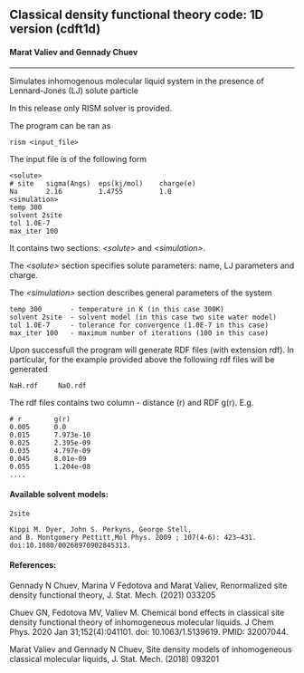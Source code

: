 ## Classical density functional theory code: 1D version (cdft1d)
#### Marat Valiev and Gennady Chuev
___
Simulates inhomogenous molecular liquid system in the presence of
Lennard-Jones (LJ) solute particle

In this release only RISM solver is provided.

The program can be ran as

    rism <input_file>
    
The input file is of the following form

    <solute>
    # site   sigma(Angs)  eps(kj/mol)    charge(e)
    Na       2.16         1.4755         1.0
    <simulation>
    temp 300
    solvent 2site
    tol 1.0E-7
    max_iter 100 
    
It contains two sections: _\<solute\>_ and _\<simulation\>_.

The _\<solute\>_ section specifies solute parameters: name, LJ parameters
and charge.

The _\<simulation\>_ section describes general parameters of the system

    temp 300       - temperature in K (in this case 300K)
    solvent 2site  - solvent model (in this case two site water model)
    tol 1.0E-7     - tolerance for convergence (1.0E-7 in this case)
    max_iter 100   - maximum number of iterations (100 in this case)
    
Upon successfull the program will generate RDF files (with
extension rdf). 
In particular, 
for the example provided above the following rdf files will be generated

    NaH.rdf		NaO.rdf	 
    
The rdf files contains two column - distance (r) and RDF g(r). E.g.

    # r        g(r)
    0.005      0.0
    0.015      7.973e-10
    0.025      2.395e-09
    0.035      4.797e-09
    0.045      8.01e-09
    0.055      1.204e-08
    ....


#### Available solvent models:

    2site
    
    Kippi M. Dyer, John S. Perkyns, George Stell, 
    and B. Montgomery Pettitt,Mol Phys. 2009 ; 107(4-6): 423–431. doi:10.1080/00268970902845313.

#### References:

Gennady N Chuev, Marina V Fedotova and Marat Valiev,
 Renormalized site density functional theory,
 J. Stat. Mech. (2021) 033205

Chuev GN, Fedotova MV, Valiev M. 
Chemical bond effects in classical site density 
functional theory of inhomogeneous molecular liquids. 
J Chem Phys. 2020 Jan 31;152(4):041101. doi: 10.1063/1.5139619. PMID: 32007044.

Marat Valiev and Gennady N Chuev,
 Site density models of inhomogeneous classical molecular liquids,
 J. Stat. Mech. (2018) 093201
 
 